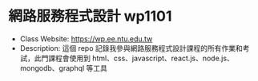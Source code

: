 # 網路服務程式設計 wp1101
- Class Website: https://wp.ee.ntu.edu.tw
- Description: 這個 repo 記錄我參與網路服務程式設計課程的所有作業和考試，此門課程會使用到 html、css、javascript、react.js、node.js、mongodb、graphql 等工具
